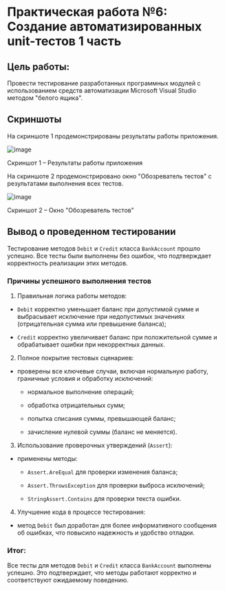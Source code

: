# Практическая работа №6: Создание автоматизированных unit-тестов 1 часть
## Цель работы:

Провести тестирование разработанных программных модулей 
с использованием средств автоматизации Microsoft Visual Studio методом
"белого ящика".

## Скриншоты

На скриншоте 1 продемонстрированы результаты работы приложения.

![image](https://github.com/user-attachments/assets/14ec1048-31c4-458f-b9c4-c4f7553312d8)

Скриншот 1 – Результаты работы приложения 

На скриншоте 2 продемонстрировано окно "Обозреватель тестов" с результатами выполнения всех тестов.

![image](https://github.com/user-attachments/assets/610eab7b-6385-41c2-acd7-ea3214031197)

Скриншот 2 – Окно "Обозреватель тестов"

## Вывод о проведенном тестировании
Тестирование методов `Debit` и `Credit` класса `BankAccount` прошло успешно.
Все тесты были выполнены без ошибок, что подтверждает корректность реализации этих методов.

### Причины успешного выполнения тестов

1. Правильная логика работы методов:

- `Debit` корректно уменьшает баланс при допустимой сумме и выбрасывает исключение при недопустимых значениях (отрицательная сумма или превышение баланса);

- `Credit` корректно увеличивает баланс при положительной сумме и обрабатывает ошибки при некорректных данных.

2. Полное покрытие тестовых сценариев:

- проверены все ключевые случаи, включая нормальную работу, граничные условия и обработку исключений:

  - нормальное выполнение операций;

  - обработка отрицательных сумм;

  - попытка списания суммы, превышающей баланс;

  - зачисление нулевой суммы (баланс не меняется).

3. Использование проверочных утверждений (`Assert`):

- применены методы:

  - `Assert.AreEqual` для проверки изменения баланса;
    
  - `Assert.ThrowsException` для проверки выброса исключений;
    
  - `StringAssert.Contains` для проверки текста ошибки.

4. Улучшение кода в процессе тестирования:

- метод `Debit` был доработан для более информативного сообщения об ошибках, что повысило надежность и удобство отладки.

### Итог:

Все тесты для методов `Debit` и `Credit` класса `BankAccount` выполнены успешно. Это подтверждает, что методы работают корректно и соответствуют ожидаемому поведению.

